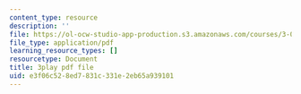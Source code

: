 ```yaml
---
content_type: resource
description: ''
file: https://ol-ocw-studio-app-production.s3.amazonaws.com/courses/3-091sc-introduction-to-solid-state-chemistry-fall-2010/e3f06c528ed7831c331e2eb65a939101_FRgckt9lDQ8.pdf
file_type: application/pdf
learning_resource_types: []
resourcetype: Document
title: 3play pdf file
uid: e3f06c52-8ed7-831c-331e-2eb65a939101
---
```

